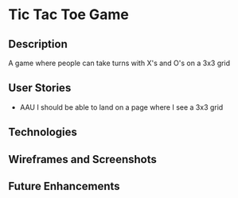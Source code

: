 # Tic Tac Toe Game

## Description
A game where people can take turns with X's and O's on a 3x3 grid

## User Stories
- AAU I should be able to land on a page where I see a 3x3 grid

## Technologies

## Wireframes and Screenshots

## Future Enhancements